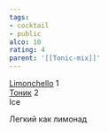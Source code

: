 ```yaml
---
tags:
- cocktail
- public
alco: 10
rating: 4
parent: '[[Tonic-mix]]'
---
```


[Limonchello](Limonchello.md) 1  
[Тоник](%D0%A2%D0%BE%D0%BD%D0%B8%D0%BA.md) 2  
Ice

Легкий как лимонад

